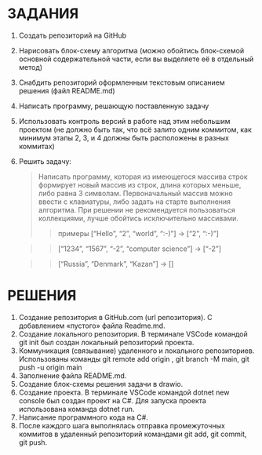# ЗАДАНИЯ
1. Создать репозиторий на GitHub
2. Нарисовать блок-схему алгоритма (можно обойтись блок-схемой основной содержательной части, если вы выделяете её в отдельный метод)
3. Снабдить репозиторий оформленным текстовым описанием решения (файл README.md)
4. Написать программу, решающую поставленную задачу
5. Использовать контроль версий в работе над этим небольшим проектом (не должно быть так, что всё залито одним коммитом, как минимум этапы 2, 3, и 4 должны быть расположены в разных коммитах)
6. Решить задачу:
   > Написать программу, которая из имеющегося массива строк формирует новый массив из строк, длина которых меньше, либо равна 3 символам.
   > Первоначальный массив можно ввести с клавиатуры, либо задать на старте выполнения алгоритма. При решении не рекомендуется пользоваться коллекциями, лучше обойтись исключительно массивами.
   >> примеры
   >>  [“Hello”, “2”, “world”, “:-)”] → [“2”, “:-)”]

   >> [“1234”, “1567”, “-2”, “computer science”] → [“-2”]

   >> [“Russia”, “Denmark”, “Kazan”] → []

# РЕШЕНИЯ
1. Создание репозитория в GitHub.com (url репозитория). С добавлением «пустого» файла Readme.md.
2. Создание локального репозитория. В терминале VSCode командой git init был создан локальный репозиторий проекта.
3. Коммуникация (связывание) удаленного и локального репозиториев. Использованы команды git remote add origin <url>, git branch -M main, git push -u origin main
4. Заполнение файла README.md.
5. Cоздание блок-схемы решения задачи в drawio.
6. Создание проекта. В терминале VSCode командой dotnet new console был создан проект на C#. Для запуска проекта использована команда dotnet run.
7. Написание программного кода на C#.
8. После каждого шага выполнялась отправка промежуточных коммитов в удаленный репозиторий командами git add, git commit, git push.
